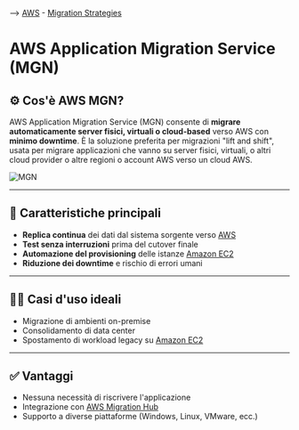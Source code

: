 --> [AWS](/00-Intro/AWS.md)  -  [Migration Strategies](/06-Cloud-Adoption-Framework-and-Migration-Strategies/AWS-Migration-Strategies.md)
# AWS Application Migration Service (MGN)

## ⚙️ Cos'è AWS MGN?

AWS Application Migration Service (MGN) consente di **migrare automaticamente server fisici, virtuali o cloud-based** verso AWS con **minimo downtime**. È la soluzione preferita per migrazioni "lift and shift", usata per migrare applicazioni che vanno su server fisici, virtuali, o altri cloud provider o altre regioni o account AWS verso un cloud AWS.

![MGN](MGN.webp)

---

## 🔧 Caratteristiche principali

- **Replica continua** dei dati dal sistema sorgente verso [AWS](/00-Intro/AWS.md)
- **Test senza interruzioni** prima del cutover finale
- **Automazione del provisioning** delle istanze [Amazon EC2](/01-Compute-options/Amazon-EC2.md)
- **Riduzione dei downtime** e rischio di errori umani

---

## 🧑‍💻 Casi d'uso ideali

- Migrazione di ambienti on-premise
- Consolidamento di data center
- Spostamento di workload legacy su [Amazon EC2](/01-Compute-options/Amazon-EC2.md)

---

## ✅ Vantaggi

- Nessuna necessità di riscrivere l'applicazione
- Integrazione con [AWS Migration Hub](/06-Cloud-Adoption-Framework-and-Migration-Strategies/AWS-Migration-Hub.md)
- Supporto a diverse piattaforme (Windows, Linux, VMware, ecc.)

